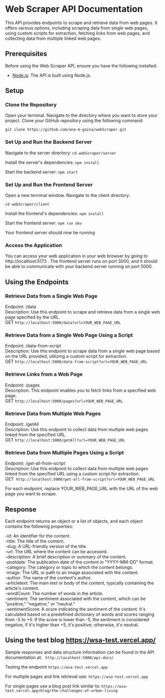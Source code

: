 # Web Scraper API Documentation
This API provides endpoints to scrape and retrieve data from web pages. 
It offers various options, including scraping data from single web pages, using custom scripts for extraction, fetching links from web pages, and collecting data from multiple linked web pages.

## Prerequisites

Before using the Web Scraper API, ensure you have the following installed:
- [Node.js](https://nodejs.org/): The API is built using Node.js.

## Setup

### Clone the Repository
Open your terminal.
Navigate to the directory where you want to store your project.
Clone your GitHub repository using the following command:

```git clone https://github.com/ana-m-gaina/webScraper.git```

### Set Up and Run the Backend Server
Navigate to the server directory:
```cd webScraper/server```

Install the server's dependencies:
```npm install```

Start the backend server:
```npm start```

### Set Up and Run the Frontend Server

Open a new terminal window.
Navigate to the client directory:

```cd webScraper/client```

Install the frontend's dependencies:
```npm install```

Start the frontend server:
```npm run dev```

Your frontend server should now be running

### Access the Application
You can access your web application in your web browser by going to http://localhost:5173 . The frontend server runs on port 3000, and it should be able to communicate with your backend server running on port 5000.


## Using the Endpoints

### Retrieve Data from a Single Web Page
Endpoint: /data <br />
Description: Use this endpoint to scrape and retrieve data from a single web page specified by the URL. <br />
GET ```http://localhost:5000/data?url=YOUR_WEB_PAGE_URL```

### Retrieve Data from a Single Web Page Using a Script
Endpoint: /data-from-script <br />
Description: Use this endpoint to scrape data from a single web page based on the URL provided, utilizing a custom script for extraction. <br />
GET ```http://localhost:5000/data-from-script?url=YOUR_WEB_PAGE_URL```

### Retrieve Links from a Web Page
Endpoint: /pages <br />
Description: This endpoint enables you to fetch links from a specified web page. <br />
GET ```http://localhost:5000/pages?url=YOUR_WEB_PAGE_URL```

### Retrieve Data from Multiple Web Pages
Endpoint: /getAll <br />
Description: Use this endpoint to collect data from multiple web pages linked from the specified URL. <br />
GET ```http://localhost:5000/getAll?url=YOUR_WEB_PAGE_URL```

### Retrieve Data from Multiple Pages Using a Script
Endpoint: /get-all-from-script <br />
Description: Use this endpoint to collect data from multiple web pages linked from the specified URL using a custom script for extraction. <br />
GET``` http://localhost:5000/get-all-from-script?url=YOUR_WEB_PAGE_URL```

For each endpoint, replace YOUR_WEB_PAGE_URL with the URL of the web page you want to scrape.

## Response
Each endpoint returns an object or a list of objects, and each object contains the following properties:

-id: An identifier for the content. <br />
-title: The title of the content. <br />
-slug: A URL-friendly version of the title. <br />
-url: The URL where the content can be accessed. <br />
-description: A brief description or summary of the content. <br />
-postdate: The publication date of the content in "YYYY-MM-DD" format. <br />
-category: The category or topic to which the content belongs. <br />
-image: The URL or path to an image associated with the content. <br />
-author: The name of the content's author. <br />
-articletext: The main text or body of the content, typically containing the article's content. <br />
-wordCount: The number of words in the article. <br />
-sentiment: The sentiment associated with the content, which can be "positive," "negative," or "neutral."<br />
-sentimentScore: A score indicating the sentiment of the content. It's calculated based on a predefined dictionary of words and scores ranging from -5 to +5. If the score is lower than -5, the sentiment is considered negative, if it's higher than +5, it's positive; otherwise, it's neutral.

## Using the test blog https://wsa-test.vercel.app/

Sample responses and data structure information can be found in the API documentation at:
``` http://localhost:5000/api-docs/``` 

Testing the endpoint  ```https://wsa-test.vercel.app``` 

For multiple pages and link retrieval use: 
```https://wsa-test.vercel.app``` 

For single pages use a blog post link similar to:
```https://wsa-test.vercel.app/blog/the-challenges-of-urban-living``` 
